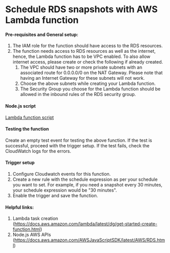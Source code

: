 # Schedule RDS snapshots with AWS Lambda function

#### Pre-requisites and General setup:

1. The IAM role for the function should have access to the RDS resources.
2. The function needs access to RDS resources as well as the internet, hence, the Lambda function has to be VPC enabled. To also allow internet access, please create or check the following if already created.
    1. The VPC should have two or more private subnets with an associated route for 0.0.0.0/0 on the NAT Gateway. Please note that having an Internet Gateway for these subnets will not work.
    2. Choose the above subnets while creating your Lambda function.
    3. The Security Group you choose for the Lambda function should be allowed in the inbound rules of the RDS security group.

#### Node.js script
[Lambda function script](https://github.com/shivamgulati1991/LambdaRDSSnapshot/blob/master/RDSSnapshotNodejs.js)

#### Testing the function

Create an empty test event for testing the above function. If the test is successful, proceed with the trigger setup. If the test fails, check the CloudWatch logs for the errors.

#### Trigger setup

1. Configure Cloudwatch events for this function.
2. Create a new rule with the schedule expression as per your schedule you want to set. For example, if you need a snapshot every 30 minutes, your schedule expression would be "30 minutes".
3. Enable the trigger and save the function.

#### Helpful links:

1. Lambda task creation (https://docs.aws.amazon.com/lambda/latest/dg/get-started-create-function.html)
2. Node.js AWS APIs (https://docs.aws.amazon.com/AWSJavaScriptSDK/latest/AWS/RDS.html)
